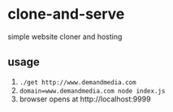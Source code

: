 # clone-and-serve
simple website cloner and hosting


## usage
1. `./get http://www.demandmedia.com`
2. `domain=www.demandmedia.com node index.js`
3. browser opens at http://localhost:9999
